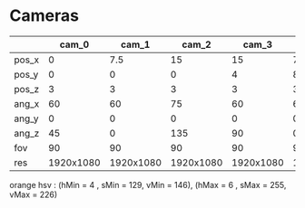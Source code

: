 # Cameras
|       | cam_0     | cam_1     | cam_2     | cam_3     | cam_4     | cam_5     |
| ----- | --------- | --------- | --------- | --------- | --------- | --------- |
| pos_x | 0         | 7.5       | 15        | 15        | 7.5       | 0         |
| pos_y | 0         | 0         | 0         | 4         | 8         | 7         |
| pos_z | 3         | 3         | 3         | 3         | 3         | 3         |
| ang_x | 60        | 60        | 75        | 60        | 60        | 60        |   z ekseniyle yaptığı açı
| ang_y | 0         | 0         | 0         | 0         | 0         | 0         |
| ang_z | 45        | 0         | 135       | 90        | 0         | -30       |   x ekseniyle yaptığı açı
| fov   | 90        | 90        | 90        | 90        | 90        | 90        |
| res   | 1920x1080 | 1920x1080 | 1920x1080 | 1920x1080 | 1920x1080 | 1920x1080 |

orange hsv : (hMin = 4 , sMin = 129, vMin = 146), (hMax = 6 , sMax = 255, vMax = 226)